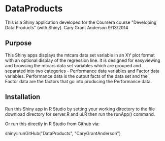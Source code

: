 # DataProducts

This is a Shiny application developed for the Coursera course "Developing Data Products" (with Shiny).
Cary Grant Anderson
9/13/2014

## Purpose

This Shiny apps displays the mtcars data set variable in an XY plot format with an optional display of the regression line. It is designed for easyviewing and browsing the mtcars data set variables which are grouped and separated into two categories - Performance data variables and Factor data variables. Performance data is the output facts of the data set and the Factor data are the factors that go into producing the Performance data.

## Installation

Run this Shiny app in R Studio by setting your working directory to the file download directory for server.R and ui.R then run the runApp() command.

Or run this directly in R Studio from Github via:

  shiny::runGitHub("DataProducts", "CaryGrantAnderson")


